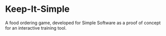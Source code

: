# Keep-It-Simple
A food ordering game, developed for Simple Software as a proof of concept for an interactive training tool. 
